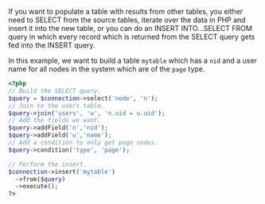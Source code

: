 If you want to populate a table with results from other tables, you either need to SELECT from the source tables, iterate over the data in PHP and insert it into the new table, or you can do an INSERT INTO...SELECT FROM query in which every record which is returned from the SELECT query gets fed into the INSERT query.

In this example, we want to build a table `mytable` which has a `nid` and a user name for all nodes in the system which are of the `page` type.

```php
<?php
// Build the SELECT query.
$query = $connection->select('node', 'n');
// Join to the users table.
$query->join('users', 'u', 'n.uid = u.uid');
// Add the fields we want.
$query->addField('n','nid');
$query->addField('u','name');
// Add a condition to only get page nodes.
$query->condition('type', 'page');

// Perform the insert.
$connection->insert('mytable')
  ->from($query)
  ->execute();
?>

```